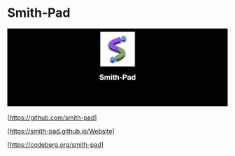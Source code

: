 # Smith-Pad

<img src="./smith-pad-banner.png"></img>

[https://github.com/smith-pad]

[https://smith-pad.github.io/Website]

[https://codeberg.org/smith-pad]

# 
